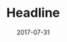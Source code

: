 ---
layout: default
modal-id: 9
date: 2017-07-31
title: Headline
img: headline.png
link: http://headline.adammenges.com
project-date: July 2017
description: Bring the top new stories straight to you! - co-created by Lindsey & Adam
disabled: false
---